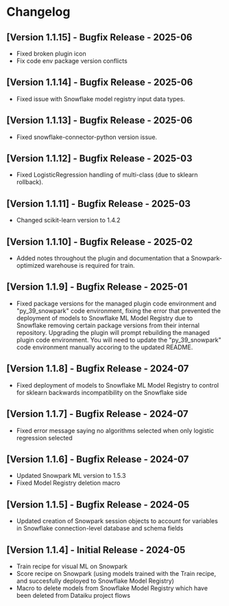 # Changelog

## [Version 1.1.15] - Bugfix Release - 2025-06
* Fixed broken plugin icon
* Fix code env package version conflicts
  
## [Version 1.1.14] - Bugfix Release - 2025-06
* Fixed issue with Snowflake model registry input data types.

## [Version 1.1.13] - Bugfix Release - 2025-06
* Fixed snowflake-connector-python version issue.

## [Version 1.1.12] - Bugfix Release - 2025-03
* Fixed LogisticRegression handling of multi-class (due to sklearn rollback).

## [Version 1.1.11] - Bugfix Release - 2025-03
* Changed scikit-learn version to 1.4.2

## [Version 1.1.10] - Bugfix Release - 2025-02
* Added notes throughout the plugin and documentation that a Snowpark-optimized warehouse is required for train.

## [Version 1.1.9] - Bugfix Release - 2025-01
* Fixed package versions for the managed plugin code environment and "py_39_snowpark" code environment, fixing the error that prevented the deployment of models to Snowflake ML Model Registry due to Snowflake removing certain package versions from their internal repository. Upgrading the plugin will prompt rebuilding the managed plugin code environment. You will need to update the "py_39_snowpark" code environment manually accoring to the updated README.

## [Version 1.1.8] - Bugfix Release - 2024-07
* Fixed deployment of models to Snowflake ML Model Registry to control for sklearn backwards incompatibility on the Snowflake side

## [Version 1.1.7] - Bugfix Release - 2024-07

* Fixed error message saying no algorithms selected when only logistic regression selected

## [Version 1.1.6] - Bugfix Release - 2024-07

* Updated Snowpark ML version to 1.5.3
* Fixed Model Registry deletion macro

## [Version 1.1.5] - Bugfix Release - 2024-05

* Updated creation of Snowpark session objects to account for variables in Snowflake connection-level database and schema fields

## [Version 1.1.4] - Initial Release - 2024-05

* Train recipe for visual ML on Snowpark
* Score recipe on Snowpark (using models trained with the Train recipe, and succesfully deployed to Snowflake Model Registry)
* Macro to delete models from Snowflake Model Registry which have been deleted from Dataiku project flows
